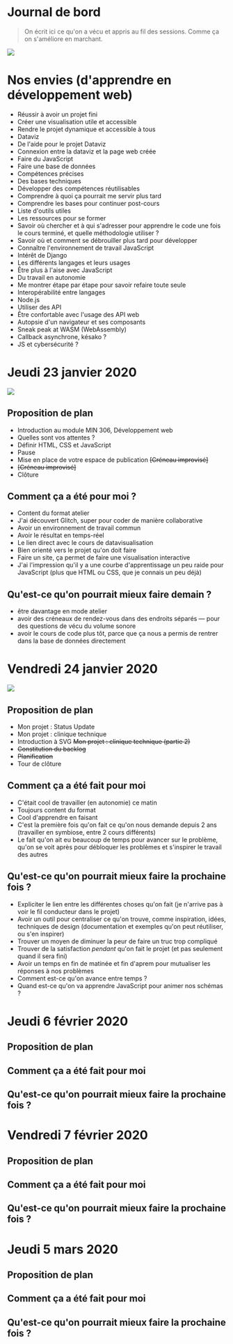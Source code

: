 # Journal de bord

> On écrit ici ce qu'on a vécu et appris au fil des sessions. Comme ça on s'améliore en marchant.

![](https://cdn.glitch.com/80e4f5f3-8eab-4ab9-8e47-309b73719880%2F2020-01-23-envies-apprendre.jpg?v=1580231291527)

# Nos envies (d'apprendre en développement web)

- Réussir à avoir un projet fini
- Créer une visualisation utile et accessible
- Rendre le projet dynamique et accessible à tous
- Dataviz
- De l'aide pour le projet Dataviz
- Connexion entre la dataviz et la page web créée
- Faire du JavaScript
- Faire une base de données
- Compétences précises
- Des bases techniques
- Développer des compétences réutilisables
- Comprendre à quoi ça pourrait me servir plus tard
- Comprendre les bases pour continuer post-cours
- Liste d'outils utiles
- Les ressources pour se former
- Savoir où chercher et à qui s'adresser pour apprendre le code une fois le cours terminé, et quelle méthodologie utiliser ?
- Savoir où et comment se débrouiller plus tard pour développer
- Connaître l'environnement de travail JavaScript
- Intérêt de Django
- Les différents langages et leurs usages
- Être plus à l'aise avec JavaScript
- Du travail en autonomie
- Me montrer étape par étape pour savoir refaire toute seule
- Interopérabilité entre langages
- Node.js
- Utiliser des API
- Être confortable avec l'usage des API web
- Autopsie d'un navigateur et ses composants
- Sneak peak at WASM (WebAssembly)
- Callback asynchrone, késako ?
- JS et cybersécurité ?

# Jeudi 23 janvier 2020

![](https://cdn.glitch.com/80e4f5f3-8eab-4ab9-8e47-309b73719880%2F2020-01-23-plan.jpg?v=1580231291527)

## Proposition de plan

- Introduction au module MIN 306, Développement web
- Quelles sont vos attentes ?
- Définir HTML, CSS et JavaScript
- Pause
- Mise en place de votre espace de publication ~~[Créneau improvisé]~~
- ~~[Créneau improvisé]~~
- Clôture

## Comment ça a été pour moi ?

- Content du format atelier
- J'ai découvert Glitch, super pour coder de manière collaborative
- Avoir un environnement de travail commun
- Avoir le résultat en temps-réel
- Le lien direct avec le cours de datavisualisation
- Bien orienté vers le projet qu'on doit faire
- Faire un site, ça permet de faire une visualisation interactive
- J'ai l'impression qu'il y a une courbe d'apprentissage un peu raide pour JavaScript (plus que HTML ou CSS, que je connais un peu déjà)

## Qu'est-ce qu'on pourrait mieux faire demain ?

- être davantage en mode atelier
- avoir des créneaux de rendez-vous dans des endroits séparés — pour des questions de vécu du volume sonore
- avoir le cours de code plus tôt, parce que ça nous a permis de rentrer dans la base de données directement


# Vendredi 24 janvier 2020

![](https://cdn.glitch.com/80e4f5f3-8eab-4ab9-8e47-309b73719880%2F2020-01-24-plan.jpg?v=1580231291527)

## Proposition de plan

- Mon projet : Status Update
- Mon projet : clinique technique
- Introduction à SVG ~~Mon projet : clinique technique (partie 2)~~
- ~~Constitution du backlog~~
- ~~Planification~~ 
- Tour de clôture

## Comment ça a été fait pour moi

- C'était cool de travailler (en autonomie) ce matin
- Toujours content du format
- Cool d'apprendre en faisant
- C'est la première fois qu'on fait ce qu'on nous demande depuis 2 ans (travailler en symbiose, entre 2 cours différents)
- Le fait qu'on ait eu beaucoup de temps pour avancer sur le problème, qu'on se voit après pour débloquer les problèmes et s'inspirer le travail des autres


## Qu'est-ce qu'on pourrait mieux faire la prochaine fois ?

- Expliciter le lien entre les différentes choses qu'on fait (je n'arrive pas à voir le fil conducteur dans le projet)
- Avoir un outil pour centraliser ce qu'on trouve, comme inspiration, idées, techniques de design (documentation et exemples qu'on peut réutiliser, ou s'en inspirer)
- Trouver un moyen de diminuer la peur de faire un truc trop compliqué
- Trouver de la satisfaction _pendant_ qu'on fait le projet (et pas seulement quand il sera fini)
- Avoir un temps en fin de matinée et fin d'aprem pour mutualiser les réponses à nos problèmes
- Comment est-ce qu'on avance entre temps ?
- Quand est-ce qu'on va apprendre JavaScript pour animer nos schémas ?


# Jeudi 6 février 2020

## Proposition de plan
## Comment ça a été fait pour moi
## Qu'est-ce qu'on pourrait mieux faire la prochaine fois ?

# Vendredi 7 février 2020

## Proposition de plan
## Comment ça a été fait pour moi
## Qu'est-ce qu'on pourrait mieux faire la prochaine fois ?

# Jeudi 5 mars 2020

## Proposition de plan
## Comment ça a été fait pour moi
## Qu'est-ce qu'on pourrait mieux faire la prochaine fois ?

